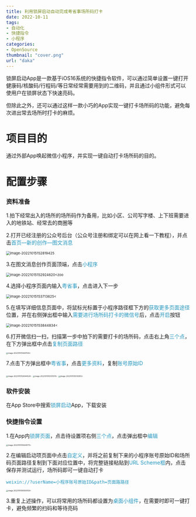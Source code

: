 ```yaml
---
title: 利用锁屏启动自动完成粤省事场所码打卡
date: 2022-10-11
tags:
- 自动化
- 快捷指令
- 小程序
categories: 
- OpenSource
thumbnail: "cover.png"
url: "daka"
---
```




锁屏启动App是一款基于iOS16系统的快捷指令软件，可以通过简单设置一键打开健康码/核酸码/行程码/等日常经常需要用到的二维码，并且通过小组件形式可以使用户在锁屏状态下快速亮码。

但除此之外，还可以通过这样一款小巧的App实现一键打卡场所码的功能，避免每次进出常去场所时打卡的麻烦。

<!--more-->



# 项目目的

通过外部App唤起微信小程序，并实现一键自动打卡场所码的目的。



# 配置步骤

### 资料准备

1.拍下经常出入的场所的场所码作为备用，比如小区、公司写字楼、上下班需要进入的地铁站、经常去的商圈等



2.打开已经注册的公众号后台（公众号注册和绑定可以在网上看一下教程），并点击<font color=#2596be>首页—新的创作—图文消息</font>

<img src="image-20221015152819425.png" alt="image-20221015152819425" style="zoom:67%;" />



3.在图文消息创作页面顶端，点击<font color=#2596be>小程序</font>

<img src="image-20221015152924620.png" alt="image-20221015152924620<zoo" style="zoom:67%;" />



4.选择小程序页面内输入<font color=#2596be>粤省事</font>，点击进入下一步

<img src="image-20221015153713625.png" alt="image-20221015153713625<" style="zoom:67%;" />



5.在填写详细信息页面中，将鼠标光标置于小程序路径框下方的<font color=#2596be>获取更多页面途径</font>位置，并在右侧弹出框中输入<font color=#2596be>需要进行场所码打卡的微信号</font>后，点击<font color=#2596be>开启</font>按钮

<img src="image-20221015153844834.png" alt="image-20221015153844834<" style="zoom:67%;" />



6.打开微信扫一扫，扫描第一步中拍下的需要打卡的场所码，点击右上角<font color=#2596be>三个点</font>，在下方弹出框中点击<font color=#2596be>复制页面路径</font>

<img src="image-20221015154601126.png" alt="image-20221015154601126<" style="zoom:33%;" />



7.点击下方弹出框中<font color=#2596be>粤省事</font>，点击<font color=#2596be>更多资料</font>，复制<font color=#2596be>账号原始ID</font>

<img src="image-20221015154944528.png" alt="image-20221015154944528<" style="zoom:33%;" />



<img src="image-20221015155101079.png" alt="image-20221015155101079<" style="zoom:33%;" />



<img src="image-20221015155150912.png" alt="image-20221015155150912<" style="zoom:33%;" />





### 软件安装

在App Store中搜索<font color=#2596be>锁屏启动</font>App，下载安装



### 快捷指令设置

1.在App内<font color=#2596be>锁屏页面</font>，点击待设置项右侧<font color=#2596be>三个点</font>，点击弹出框中<font color=#2596be>编辑</font>

<img src="image-20221015155649775.png" alt="image-20221015155649775<" style="zoom:33%;" />



2.在编辑启动项页面中点击<font color=#2596be>自定义</font>，并将之前复制下来的小程序账号原始ID和场所码页面路径复制到下面对应位置中，将完整链接粘贴到<font color=#2596be>URL Scheme框</font>内，点击保存并测试运行，场所码即可一键自动打卡

<font color=#2596be>`weixin://?userName=小程序账号原始ID&path=页面路路径`</font>

<img src="image-20221015160005159.png" alt="image-20221015160005159<" style="zoom:33%;" />



3.重复上述操作，可以将常用的场所码都设置为<font color=#2596be>桌面小组件</font>，在需要时即可一键打卡，避免频繁的扫码和等待亮码